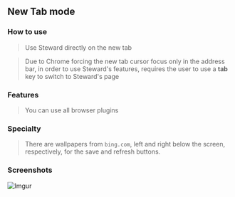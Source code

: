 ## New Tab mode

### How to use
> Use Steward directly on the new tab

> Due to Chrome forcing the new tab cursor focus only in the address bar, in order to use Steward's features, requires the user to use a **tab** key to switch to Steward's page

### Features
> You can use all browser plugins

### Specialty
> There are wallpapers from `bing.com`, left and right below the screen, respectively, for the save and refresh buttons.

### Screenshots
![Imgur](https://i.imgur.com/qw06fJD.png)